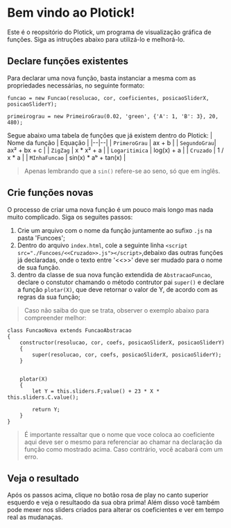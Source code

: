 # Bem vindo ao Plotick!
Este é o reopsitório do Plotick, um programa de visualização gráfica de funções.
Siga as intruções abaixo para utilizá-lo e melhorá-lo.

## Declare funções existentes
Para declarar uma nova função, basta instanciar a mesma com as propriedades necessárias, no seguinte formato:
```
funcao = new Funcao(resolucao, cor, coeficientes, posicaoSliderX, posicaoSliderY);

primeirograu = new PrimeiroGrau(0.02, 'green', {'A': 1, 'B': 3}, 20, 480);
```
Segue abaixo uma tabela de funções que já existem dentro do Plotick:
| Nome da função | Equação |
|--|--|
| `PrimeroGrau` | ax + b |
| `SegundoGrau`| ax² + bx + c |
| `ZigZag` | x * x² + a |
| `Logaritimica` | log(x) + a |
| `Cruzado` | 1 / x * a |
| `MInhaFuncao` | sin(x) * aᵇ + tan(x) |

> Apenas lembrando que a `sin()` refere-se ao seno, só que em inglês.

## Crie funções novas

O processo de criar uma nova função é um pouco mais longo mas nada muito complicado. Siga os seguites passos:
1. Crie um arquivo com o nome da função juntamente ao sufixo `.js` na pasta 'Funcoes';
2. Dentro do arquivo `index.html`, cole a seguinte linha `<script src="./Funcoes/<<Cruzado>>.js"></script>`,debaixo das outras funções já declaradas, onde o texto entre '<<>>' deve ser mudado para o nome de sua função.
3. dentro da classe de sua nova função extendida de `AbstracaoFuncao`, declare o constutor chamando o método contrutor pai `super()` e declare a função `plotar(X)`, que deve retornar o valor de Y, de acordo com as regras da sua função; 


> Caso não saiba do que se trata, observer o exemplo abaixo para compreender melhor:
```
class FuncaoNova extends FuncaoAbstracao
{
    constructor(resolucao, cor, coefs, posicaoSliderX, posicaoSliderY)
    {
        super(resolucao, cor, coefs, posicaoSliderX, posicaoSliderY);
    }


    plotar(X)
    {
        let Y = this.sliders.F;value() + 23 * X * this.sliders.C.value();

        return Y;
    }
}
```

> É importante ressaltar que o nome que voce coloca ao coeficiente aqui deve ser o mesmo para
> referenciar ao chamar na declaração da função como mostrado acima. Caso contrário, você acabará com um erro.


## Veja o resultado

Após os passos acima, clique no botão rosa de play no canto superior esquerdo e veja o resultaodo da sua obra prima! Além disso
você também pode mexer nos sliders criados para alterar os coeficientes e ver em tempo real as mudanaças.
